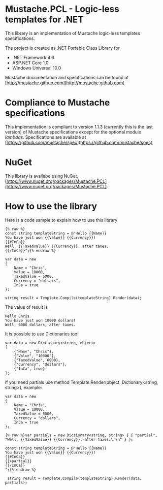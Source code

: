 # Mustache.PCL - Logic-less templates for .NET 

This library is an implementation of Mustache logic-less templates specifications.

The project is created as .NET Portable Class Library for 
- .NET Framework 4.6
- ASP.NET Core 1.0
- Windows Universal 10.0

Mustache documentation and specifications can be found at [http://mustache.github.com](http://mustache.github.com).

# Compliance to Mustache specifications
This implementation is compliant to version 1.1.3 (currently this is the last version) of Mustache specifications except for the optional module *lambdas*. Specifications are available at [https://github.com/mustache/spec](https://github.com/mustache/spec).

# NuGet
This library is availabe using NuGet, [https://www.nuget.org/packages/Mustache.PCL](https://www.nuget.org/packages/Mustache.PCL).

# How to use the library
Here is a code sample to explain how to use this library
    
    {% raw %}
    const string templateString = @"Hello {{Name}}
    You have just won {{Value}} {{Currency}}!
    {{#InCa}}
    Well, {{TaxedValue}} {{Currency}}, after taxes.
    {{/InCa}}";{% endraw %}
    
    var data = new
    {
        Name = "Chris",
        Value = 10000,
        TaxedValue = 6000,
        Currency = "dollars",
        InCa = true
    };

    string result = Template.Compile(templateString).Render(data);

The value of result is
    
    Hello Chris
    You have just won 10000 dollars!
    Well, 6000 dollars, after taxes.
    
It is possible to use Dictionaries too:

    var data = new Dictionary<string, object>
    {
        {"Name", "Chris"},
        {"Value", "10000"},
        {"TaxedValue", 6000},
        {"Currency", "dollars"},
        {"InCa", true}
    };
    
If you need partials use method Template.Render(object, Dictionary<string, string>), example:

    var data = new
    {
        Name = "Chris",
        Value = 10000,
        TaxedValue = 6000,
        Currency = "dollars",
        InCa = true
    };

    {% raw %}var partials = new Dictionary<string, string> { { "partial", "Well, {{TaxedValue}} {{Currency}}, after taxes.\r\n" } };

    const string templateString = @"Hello {{Name}}
    You have just won {{Value}} {{Currency}}!
    {{#InCa}}
    {{>partial}}
    {{/InCa}}
    ";{% endraw %}

     string result = Template.Compile(templateString).Render(data, partials);

